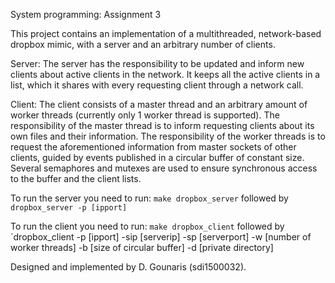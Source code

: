 System programming: Assignment 3

This project contains an implementation of a multithreaded, network-based dropbox mimic, with a server and an arbitrary number of clients.

Server:
The server has the responsibility to be updated and inform new clients about active clients in the network. It keeps all the active clients in a list, which it shares with every requesting client through a network call.

Client:
The client consists of a master thread and an arbitrary amount of worker threads (currently only 1 worker thread is supported).
The responsibility of the master thread is to inform requesting clients about its own files and their information.
The responsibility of the worker threads is to request the aforementioned information from master sockets of other clients, guided by events published in a circular buffer of constant size.
Several semaphores and mutexes are used to ensure synchronous access to the buffer and the client lists.

To run the server you need to run:
`make dropbox_server`
followed by
`dropbox_server -p [ipport]`

To run the client you need to run:
`make dropbox_client`
followed by
`dropbox_client -p [ipport] -sip [serverip] -sp [serverport] -w [number of worker threads] -b [size of circular buffer] -d [private directory]

Designed and implemented by D. Gounaris (sdi1500032).
